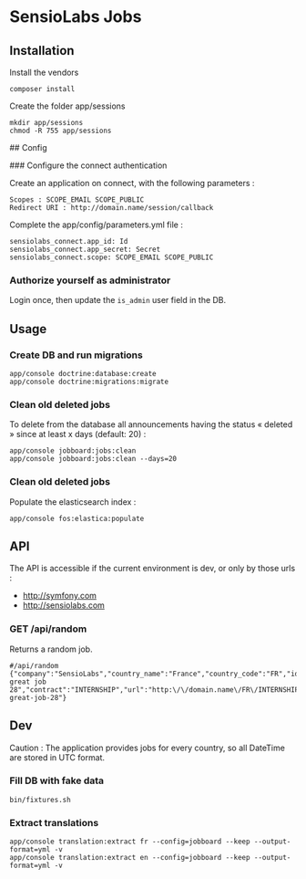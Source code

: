 SensioLabs Jobs
===============

## Installation

Install the vendors

	composer install

Create the folder app/sessions

	mkdir app/sessions
	chmod -R 755 app/sessions

## Config

### Configure the connect authentication

Create an application on connect, with the following parameters :

	Scopes : SCOPE_EMAIL SCOPE_PUBLIC
	Redirect URI : http://domain.name/session/callback

Complete the app/config/parameters.yml file :

	sensiolabs_connect.app_id: Id
	sensiolabs_connect.app_secret: Secret
	sensiolabs_connect.scope: SCOPE_EMAIL SCOPE_PUBLIC

### Authorize yourself as administrator

Login once, then update the `is_admin` user field in the DB.

## Usage

### Create DB and run migrations

	app/console doctrine:database:create
	app/console doctrine:migrations:migrate 

### Clean old deleted jobs

To delete from the database all announcements having the status « deleted » since at least x days (default: 20) :

	app/console jobboard:jobs:clean
	app/console jobboard:jobs:clean --days=20

### Clean old deleted jobs

Populate the elasticsearch index :

	app/console fos:elastica:populate

## API

The API is accessible if the current environment is dev, or only by those urls : 

* http://symfony.com
* http://sensiolabs.com

### GET /api/random

Returns a random job. 

    #/api/random
    {"company":"SensioLabs","country_name":"France","country_code":"FR","id":28,"title":"My great job 28","contract":"INTERNSHIP","url":"http:\/\/domain.name\/FR\/INTERNSHIP\/my-great-job-28"}

## Dev

Caution : The application provides jobs for every country, so all DateTime are stored in UTC format.
	
### Fill DB with fake data

	bin/fixtures.sh

### Extract translations

    app/console translation:extract fr --config=jobboard --keep --output-format=yml -v
    app/console translation:extract en --config=jobboard --keep --output-format=yml -v
